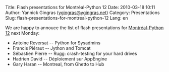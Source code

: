 Title: Flash presentations for Montréal-Python 12
Date: 2010-03-18 10:11
Author: Yannick Gingras (ygingras@ygingras.net)
Category: Presentations
Slug: flash-presentations-for-montreal-python-12
Lang: en

<!--:en-->

We are happy to annouce the list of flash presentations for
[Montréal-Python 12][] next Monday:

-   Antoine Reversat -- Python for Sysadmins
-   Francis Piéraut -- Jython and Tomcat
-   Sébastien Pierre -- Rugg: crash-testing for your hard drives
-   Hadrien David -- Déploiement sur AppEngine
-   Gary Haran -- Montreal, from Ghetto to Hub

  [Montréal-Python 12]: http://www.montrealpython.org/2010/03/montreal-python-12-on-2010-03-22/
